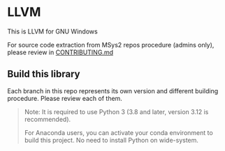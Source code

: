 # LLVM

This is LLVM for GNU Windows

For source code extraction from MSys2 repos procedure (admins only), please review in [CONTRIBUTING.md](CONTRIBUTING.md)

## Build this library

Each branch in this repo represents its own version and different building procedure. Please review each of them.

> Note: It is required to use Python 3 (3.8 and later, version 3.12 is recommended).
>
> For Anaconda users, you can activate your conda environment to build this project. No need to install Python on wide-system.
